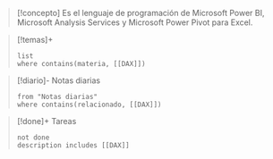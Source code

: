 > [!concepto]
> Es el lenguaje de programación de Microsoft Power BI, Microsoft Analysis Services y Microsoft Power Pivot para Excel. 





>[!temas]+ 
>```dataview
>list 
>where contains(materia, [[DAX]])
>```

>[!diario]- Notas diarias
>```list
>from "Notas diarias"
>where contains(relacionado, [[DAX]])
>```

>[!done]+ Tareas
>```tasks
>not done 
>description includes [[DAX]]

